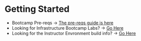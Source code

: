 # Getting Started
* Bootcamp Pre-reqs -> [The pre-reqs guide is here](/InfrastructureBootcamp/00-Pre-Reqs/readme.md)
* Looking for Infrastructure Bootcamp Labs?  -> [Go Here](/InfrastructureBootcamp/README.md)
* Looking for the Instructor Envronment build info?  -> [Go Here](/InstructorEnvironment)
